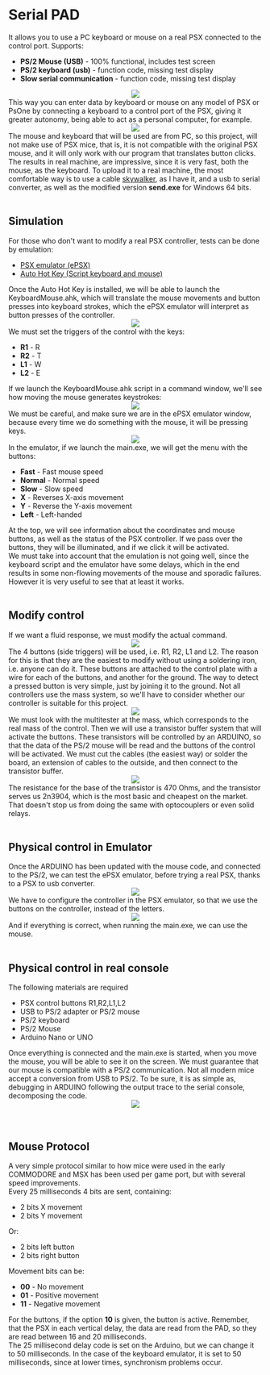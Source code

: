 # Serial PAD
It allows you to use a PC keyboard or mouse on a real PSX connected to the control port. Supports:
<ul>
  <li><b>PS/2 Mouse (USB)</b> - 100% functional, includes test screen</li>
  <li><b>PS/2 keyboard (usb)</b> - function code, missing test display</li>
  <li><b>Slow serial communication</b> - function code, missing test display</li>
</ul>
<center><img src="preview/capturaTV.jpg"></center>
This way you can enter data by keyboard or mouse on any model of PSX or PsOne by connecting a keyboard to a control port of the PSX, giving it greater autonomy, being able to act as a personal computer, for example.<br>
<center><img src="preview/ps1mouse.jpg"></center>
The mouse and keyboard that will be used are from PC, so this project, will not make use of PSX mice, that is, it is not compatible with the original PSX mouse, and it will only work with our program that translates button clicks.<br>
The results in real machine, are impressive, since it is very fast, both the mouse, as the keyboard. To upload it to a real machine, the most comfortable way is to use a cable <a href="http://hitmen.c02.at/html/psx_siocable.html">skywalker</a>, as I have it, and a usb to serial converter, as well as the modified version <b>send.exe</b> for Windows 64 bits.
<br><br>

<h2>Simulation</h2>
For those who don't want to modify a real PSX controller, tests can be done by emulation:
<ul>
 <li><a href="https://www.epsxe.com/">PSX emulator (ePSX)</a></li>
 <li><a href="https://www.autohotkey.com/">Auto Hot Key (Script keyboard and mouse)</a></li>
</ul>
Once the Auto Hot Key is installed, we will be able to launch the KeyboardMouse.ahk, which will translate the mouse movements and button presses into keyboard strokes, which the ePSX emulator will interpret as button presses of the controller.<br>
<center><img src="preview/ePSXconfigPAD.gif"></center>
We must set the triggers of the control with the keys:
<ul>
 <li><b>R1</b> - R</li>
 <li><b>R2</b> - T</li>
 <li><b>L1</b> - W</li>
 <li><b>L2</b> - E</li> 
</ul>
If we launch the KeyboardMouse.ahk script in a command window, we'll see how moving the mouse generates keystrokes:
<center><img src="preview/autohotkey.gif"></center>
We must be careful, and make sure we are in the ePSX emulator window, because every time we do something with the mouse, it will be pressing keys.<br>
<center><img src="preview/captureEpsxMouse.gif"></center>
In the emulator, if we launch the main.exe, we will get the menu with the buttons:
<ul>
 <li><b>Fast</b> - Fast mouse speed</li>
 <li><b>Normal</b> - Normal speed</li>
 <li><b>Slow</b> - Slow speed</li>
 <li><b>X</b> - Reverses X-axis movement</li>
 <li><b>Y</b> - Reverse the Y-axis movement</li>
 <li><b>Left</b> - Left-handed</li>
</ul>
At the top, we will see information about the coordinates and mouse buttons, as well as the status of the PSX controller.
If we pass over the buttons, they will be illuminated, and if we click it will be activated.<br>
We must take into account that the emulation is not going well, since the keyboard script and the emulator have some delays, which in the end results in some non-flowing movements of the mouse and sporadic failures. However it is very useful to see that at least it works.
<br><br>

<h2>Modify control</h2>
If we want a fluid response, we must modify the actual command.
<center><img src="preview/mandoCableBotones.jpg"></center>
The 4 buttons (side triggers) will be used, i.e. R1, R2, L1 and L2. The reason for this is that they are the easiest to modify without using a soldering iron, i.e. anyone can do it. These buttons are attached to the control plate with a wire for each of the buttons, and another for the ground. The way to detect a pressed button is very simple, just by joining it to the ground.
Not all controllers use the mass system, so we'll have to consider whether our controller is suitable for this project.
<center><img src="preview/mandoR1R2.jpg"></center>
We must look with the multitester at the mass, which corresponds to the real mass of the control.
Then we will use a transistor buffer system that will activate the buttons. These transistors will be controlled by an ARDUINO, so that the data of the PS/2 mouse will be read and the buttons of the control will be activated.
We must cut the cables (the easiest way) or solder the board, an extension of cables to the outside, and then connect to the transistor buffer.
<center><img src="preview/pinoutPadPSXarduino.gif"></center>
The resistance for the base of the transistor is 470 Ohms, and the transistor serves us 2n3904, which is the most basic and cheapest on the market. That doesn't stop us from doing the same with optocouplers or even solid relays.
<br><br>


<h2>Physical control in Emulator</h2>
Once the ARDUINO has been updated with the mouse code, and connected to the PS/2, we can test the ePSX emulator, before trying a real PSX, thanks to a PSX to usb converter.
<center><img src="preview/PSXusb.jpg"></center>
We have to configure the controller in the PSX emulator, so that we use the buttons on the controller, instead of the letters.
<center><img src="preview/ePSXconfigUsbPAD.gif"></center>
And if everything is correct, when running the main.exe, we can use the mouse.
<br><br>


<h2>Physical control in real console</h2>
The following materials are required
<ul>
 <li>PSX control buttons R1,R2,L1,L2</li>
 <li>USB to PS/2 adapter or PS/2 mouse</li>
 <li>PS/2 keyboard</li>
 <li>PS/2 Mouse</li>
 <li>Arduino Nano or UNO</li>
</ul>
Once everything is connected and the main.exe is started, when you move the mouse, you will be able to see it on the screen. We must guarantee that our mouse is compatible with a PS/2 communication. Not all modern mice accept a conversion from USB to PS/2. To be sure, it is as simple as, debugging in ARDUINO following the output trace to the serial console, decomposing the code.
<center><img src="preview/PS2toArduino.jpg"></center>
<br><br>


<h2>Mouse Protocol</h2>
A very simple protocol similar to how mice were used in the early COMMODORE and MSX has been used per game port, but with several speed improvements.<br>
Every 25 milliseconds 4 bits are sent, containing:
<ul>
 <li>2 bits X movement</li>
 <li>2 bits Y movement</li>
</ul>
Or:
<ul>
 <li>2 bits left button</li>
 <li>2 bits right button</li> 
</ul>

Movement bits can be:
<ul>
 <li><b>00</b> - No movement</li>
 <li><b>01</b> - Positive movement</li>
 <li><b>11</b> - Negative movement</li>
</ul>
For the buttons, if the option <b>10</b> is given, the button is active.
Remember, that the PSX in each vertical delay, the data are read from the PAD, so they are read between 16 and 20 milliseconds.<br>
The 25 millisecond delay code is set on the Arduino, but we can change it to 50 milliseconds. In the case of the keyboard emulator, it is set to 50 milliseconds, since at lower times, synchronism problems occur.
<br><br>
